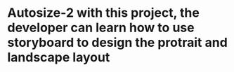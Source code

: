 # Autosize-2 with this project, the developer can learn how to use storyboard to design the protrait and landscape layout 
